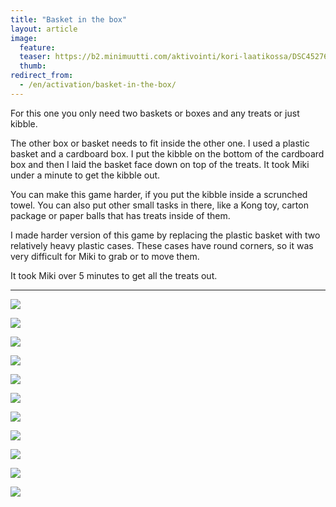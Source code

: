```yaml
---
title: "Basket in the box"
layout: article
image:
  feature:
  teaser: https://b2.minimuutti.com/aktivointi/kori-laatikossa/DSC45276-245px.jpg
  thumb:
redirect_from:
  - /en/activation/basket-in-the-box/
---
```


For this one you only need two baskets or boxes and any treats or just kibble.

The other box or basket needs to fit inside the other one. I used a plastic basket and a cardboard box. I put the kibble on the bottom of the cardboard box and then I laid the basket face down on top of the treats. It took Miki under a minute to get the kibble out.

You can make this game harder, if you put the kibble inside a scrunched towel. You can also put other small tasks in there, like a Kong toy, carton package or paper balls that has treats inside of them.

I made harder version of this game by replacing the plastic basket with two relatively heavy plastic cases. These cases have round corners, so it was very difficult for Miki to grab or to move them.

It took Miki over 5 minutes to get all the treats out.

---

![](https://b2.minimuutti.com/aktivointi/kori-laatikossa/DSC45195-800px.jpg)

![](https://b2.minimuutti.com/aktivointi/kori-laatikossa/DSC45080-800px.jpg)

![](https://b2.minimuutti.com/aktivointi/kori-laatikossa/DSC45152-800px.jpg)

![](https://b2.minimuutti.com/aktivointi/kori-laatikossa/DSC45154-800px.jpg)

![](https://b2.minimuutti.com/aktivointi/kori-laatikossa/DSC45181-800px.jpg)

![](https://b2.minimuutti.com/aktivointi/kori-laatikossa/DSC45228-800px.jpg)

![](https://b2.minimuutti.com/aktivointi/kori-laatikossa/DSC45276-800px.jpg)

![](https://b2.minimuutti.com/aktivointi/kori-laatikossa/DSC48671-800px.jpg)

![](https://b2.minimuutti.com/aktivointi/kori-laatikossa/DSC48676-800px.jpg)

![](https://b2.minimuutti.com/aktivointi/kori-laatikossa/DSC48732-800px.jpg)

![](https://b2.minimuutti.com/aktivointi/kori-laatikossa/DSC48682-800px.jpg)
